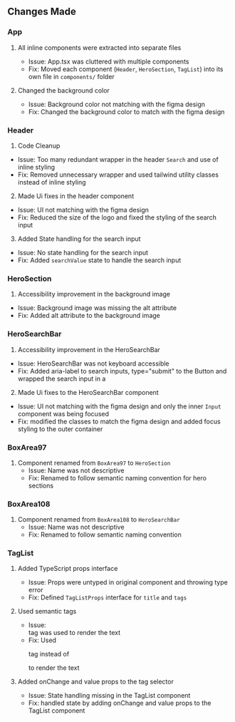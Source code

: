 ## Changes Made

### App

1. All inline components were extracted into separate files

   - Issue: App.tsx was cluttered with multiple components
   - Fix: Moved each component (`Header`, `HeroSection`, `TagList`) into its own file in `components/` folder

2. Changed the background color
   - Issue: Background color not matching with the figma design
   - Fix: Changed the background color to match with the figma design

### Header

1. Code Cleanup

- Issue: Too many redundant <span> wrapper in the header `Search` and use of inline styling
- Fix: Removed unnecessary <span> wrapper and used tailwind utility classes instead of inline styling

2. Made Ui fixes in the header component

- Issue: UI not matching with the figma design
- Fix: Reduced the size of the logo and fixed the styling of the search input

3. Added State handling for the search input

- Issue: No state handling for the search input
- Fix: Added `searchValue` state to handle the search input

### HeroSection

1. Accessibility improvement in the background image

- Issue: Background image was missing the alt attribute
- Fix: Added alt attribute to the background image

### HeroSearchBar

1. Accessibility improvement in the HeroSearchBar

- Issue: HeroSearchBar was not keyboard accessible
- Fix: Added aria-label to search inputs, type="submit" to the Button and wrapped the search input in a <form>

2. Made Ui fixes to the HeroSearchBar component

- Issue: UI not matching with the figma design and only the inner `Input` component was being focused
- Fix: modified the classes to match the figma design and added focus styling to the outer container

### BoxArea97

1. Component renamed from `BoxArea97` to `HeroSection`
   - Issue: Name was not descriptive
   - Fix: Renamed to follow semantic naming convention for hero sections

### BoxArea108

1. Component renamed from `BoxArea108` to `HeroSearchBar`
   - Issue: Name was not descriptive
   - Fix: Renamed to follow semantic naming convention

### TagList

1. Added TypeScript props interface

   - Issue: Props were untyped in original component and throwing type error
   - Fix: Defined `TagListProps` interface for `title` and `tags`

2. Used semantic tags

   - Issue: <div> tag was used to render the text
   - Fix: Used <p> tag instead of <div> to render the text

3. Added onChange and value props to the tag selector
   - Issue: State handling missing in the TagList component
   - Fix: handled state by adding onChange and value props to the TagList component
